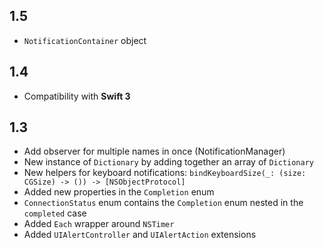 ## 1.5

* `NotificationContainer` object

## 1.4

* Compatibility with **Swift 3**

## 1.3

* Add observer for multiple names in once (NotificationManager)
* New instance of `Dictionary` by adding together an array of `Dictionary`
* New helpers for keyboard notifications: `bindKeyboardSize(_: (size: CGSize) -> ()) -> [NSObjectProtocol]`
* Added new properties in the `Completion` enum
* `ConnectionStatus` enum contains the `Completion` enum nested in the `completed` case
* Added `Each` wrapper around `NSTimer`
* Added `UIAlertController` and `UIAlertAction` extensions
